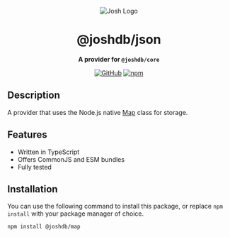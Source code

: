 <div align="center">

![Josh Logo](https://evie.codes/josh-light.png)

# @joshdb/json

**A provider for `@joshdb/core`**

[![GitHub](https://img.shields.io/github/license/josh-development/providers)](https://github.com/josh-development/providers/blob/main/LICENSE)
[![npm](https://img.shields.io/npm/v/@joshdb/json?color=crimson&logo=npm&style=flat-square&label=@joshdb/map)](https://www.npmjs.com/package/@joshdb/map)

</div>

## Description

A provider that uses the Node.js native [Map](https://developer.mozilla.org/en-US/docs/Web/JavaScript/Reference/Global_Objects/Map) class for storage.

## Features

- Written in TypeScript
- Offers CommonJS and ESM bundles
- Fully tested

## Installation

You can use the following command to install this package, or replace `npm install` with your package manager of choice.

```sh
npm install @joshdb/map
```
